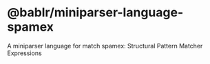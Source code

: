 # @bablr/miniparser-language-spamex

A miniparser language for match spamex: Structural Pattern Matcher Expressions
